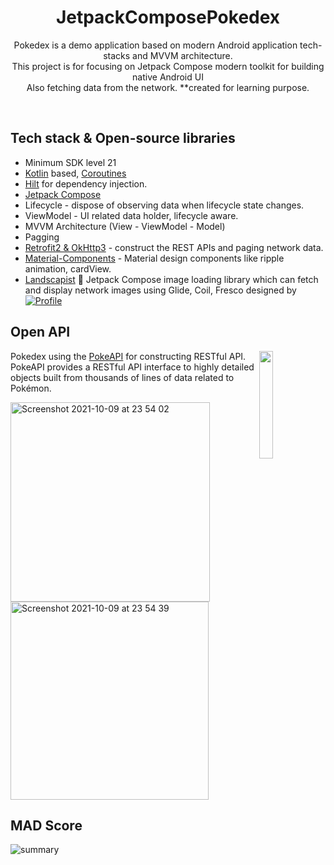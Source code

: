 <h1 align="center">JetpackComposePokedex</h1>

<p align="center">  
Pokedex is a demo application based on modern Android application tech-stacks and MVVM architecture.<br>This project is for focusing on Jetpack Compose modern toolkit for building native Android UI<br>
Also fetching data from the network. **created for learning purpose.
</p>
</br>

## Tech stack & Open-source libraries
- Minimum SDK level 21
- [Kotlin](https://kotlinlang.org/) based, [Coroutines](https://github.com/Kotlin/kotlinx.coroutines)
- [Hilt](https://dagger.dev/hilt/) for dependency injection.
- [Jetpack Compose](https://developer.android.com/jetpack/compose?authuser=2)
- Lifecycle - dispose of observing data when lifecycle state changes.
- ViewModel - UI related data holder, lifecycle aware.
- MVVM Architecture (View - ViewModel - Model)
- Pagging
- [Retrofit2 & OkHttp3](https://github.com/square/retrofit) - construct the REST APIs and paging network data.
- [Material-Components](https://github.com/material-components/material-components-android) - Material design components like ripple animation, cardView.
- [Landscapist](https://github.com/skydoves/Landscapist) 
🍂 Jetpack Compose image loading library which can fetch and display network images using Glide, Coil, Fresco designed by <a href="https://github.com/skydoves"><img alt="Profile" src="https://skydoves.github.io/badges/skydoves.svg"/></a> 




## Open API

<img src="https://user-images.githubusercontent.com/24237865/83422649-d1b1d980-a464-11ea-8c91-a24fdf89cd6b.png" align="right" width="21%"/>

Pokedex using the [PokeAPI](https://pokeapi.co/) for constructing RESTful API.<br>
PokeAPI provides a RESTful API interface to highly detailed objects built from thousands of lines of data related to Pokémon.



<img width="319" alt="Screenshot 2021-10-09 at 23 54 02" src="https://user-images.githubusercontent.com/42872628/136675680-443a25b4-664a-4ac5-8b58-3cdedbc1671e.png">

<img width="317" alt="Screenshot 2021-10-09 at 23 54 39" src="https://user-images.githubusercontent.com/42872628/136675682-e827338d-8575-4cb5-9691-e9430c12573e.png">


## MAD Score
![summary](https://user-images.githubusercontent.com/42872628/126574115-2b2a3526-b05b-4d99-8895-d3df41562ef8.png)
